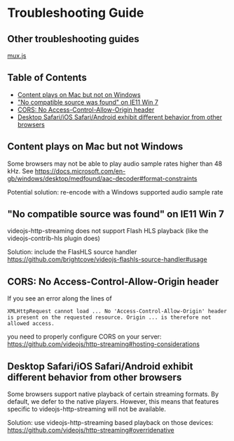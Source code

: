 # Troubleshooting Guide

## Other troubleshooting guides

[mux.js](https://github.com/videojs/mux.js/blob/master/docs/troubleshooting.md)

## Table of Contents
- [Content plays on Mac but not on Windows](#content-plays-on-mac-but-not-windows)
- ["No compatible source was found" on IE11 Win 7](#no-compatible-source-was-found-on-ie11-win-7)
- [CORS: No Access-Control-Allow-Origin header](#cors-no-access-control-allow-origin-header)
- [Desktop Safari/iOS Safari/Android exhibit different behavior from other browsers](#desktop-safariios-safariandroid-exhibit-different-behavior-from-other-browsers)

## Content plays on Mac but not Windows

Some browsers may not be able to play audio sample rates higher than 48 kHz. See https://docs.microsoft.com/en-gb/windows/desktop/medfound/aac-decoder#format-constraints

Potential solution: re-encode with a Windows supported audio sample rate

## "No compatible source was found" on IE11 Win 7

videojs-http-streaming does not support Flash HLS playback (like the videojs-contrib-hls plugin does)

Solution: include the FlasHLS source handler https://github.com/brightcove/videojs-flashls-source-handler#usage

## CORS: No Access-Control-Allow-Origin header

If you see an error along the lines of

```
XMLHttpRequest cannot load ... No 'Access-Control-Allow-Origin' header is present on the requested resource. Origin ... is therefore not allowed access.
```

you need to properly configure CORS on your server: https://github.com/videojs/http-streaming#hosting-considerations

## Desktop Safari/iOS Safari/Android exhibit different behavior from other browsers

Some browsers support native playback of certain streaming formats. By default, we defer to the native players. However, this means that features specific to videojs-http-streaming will not be available.

Solution: use videojs-http-streaming based playback on those devices: https://github.com/videojs/http-streaming#overridenative
